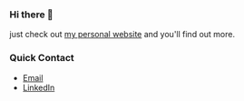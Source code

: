 ### Hi there 👋

just check out <a href="https://stellijanos.com">my personal website</a> and you'll find out more.

<h3>Quick Contact</h3>
<ul>
  <li><a href="mailto:janos@stellijanos.com">Email</a></li>
  <li><a href="https://www.linkedin.com/in/janos-s-677a10153/" target="_blank">LinkedIn</a></li>
<ul>


<!--
**stellijanos/stellijanos** is a ✨ _special_ ✨ repository because its `README.md` (this file) appears on your GitHub profile.

Here are some ideas to get you started:

- 🔭 I’m currently working on ...
- 🌱 I’m currently learning ...
- 👯 I’m looking to collaborate on ...
- 🤔 I’m looking for help with ...
- 💬 Ask me about ...
- 📫 How to reach me: ...
- 😄 Pronouns: ...
- ⚡ Fun fact: ...
-->
